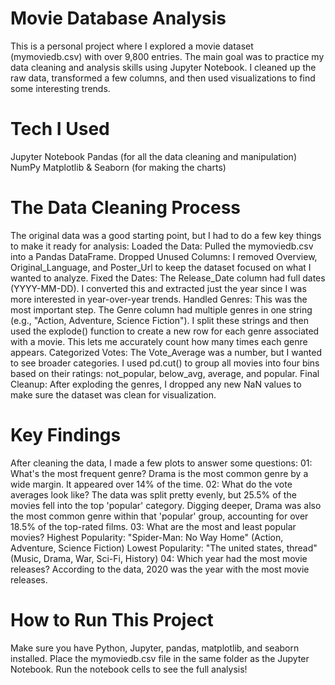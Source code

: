 # Movie Database Analysis


This is a personal project where I explored a movie dataset (mymoviedb.csv) with over 9,800 entries. The main goal was to practice my data cleaning and analysis skills using Jupyter Notebook. I cleaned up the raw data, transformed a few columns, and then used visualizations to find some interesting trends.


# Tech I Used

Jupyter Notebook
Pandas (for all the data cleaning and manipulation)
NumPy
Matplotlib & Seaborn (for making the charts)


# The Data Cleaning Process
  
The original data was a good starting point, but I had to do a few key things to make it ready for analysis:
Loaded the Data: Pulled the mymoviedb.csv into a Pandas DataFrame.
Dropped Unused Columns: I removed Overview, Original_Language, and Poster_Url to keep the dataset focused on what I wanted to analyze.
Fixed the Dates: The Release_Date column had full dates (YYYY-MM-DD). I converted this and extracted just the year since I was more interested in year-over-year trends.
Handled Genres: This was the most important step. The Genre column had multiple genres in one string (e.g., "Action, Adventure, Science Fiction"). I split these strings and then used the explode() function to create a new row for each genre associated with a movie. This lets me accurately count how many times each genre appears.
Categorized Votes: The Vote_Average was a number, but I wanted to see broader categories. I used pd.cut() to group all movies into four bins based on their ratings: not_popular, below_avg, average, and popular.
Final Cleanup: After exploding the genres, I dropped any new NaN values to make sure the dataset was clean for visualization.


# Key Findings

After cleaning the data, I made a few plots to answer some questions:
01: What's the most frequent genre?
Drama is the most common genre by a wide margin. It appeared over 14% of the time.
02: What do the vote averages look like?
The data was split pretty evenly, but 25.5% of the movies fell into the top 'popular' category.
Digging deeper, Drama was also the most common genre within that 'popular' group, accounting for over 18.5% of the top-rated films.
03: What are the most and least popular movies?
Highest Popularity: "Spider-Man: No Way Home" (Action, Adventure, Science Fiction)
Lowest Popularity: "The united states, thread" (Music, Drama, War, Sci-Fi, History)
04: Which year had the most movie releases?
According to the data, 2020 was the year with the most movie releases.


# How to Run This Project

Make sure you have Python, Jupyter, pandas, matplotlib, and seaborn installed.
Place the mymoviedb.csv file in the same folder as the Jupyter Notebook.
Run the notebook cells to see the full analysis!
